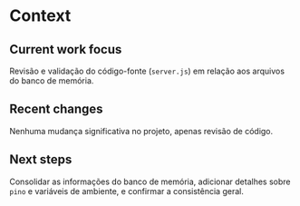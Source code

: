 # Context

## Current work focus
Revisão e validação do código-fonte (`server.js`) em relação aos arquivos do banco de memória.

## Recent changes
Nenhuma mudança significativa no projeto, apenas revisão de código.

## Next steps
Consolidar as informações do banco de memória, adicionar detalhes sobre `pino` e variáveis de ambiente, e confirmar a consistência geral.